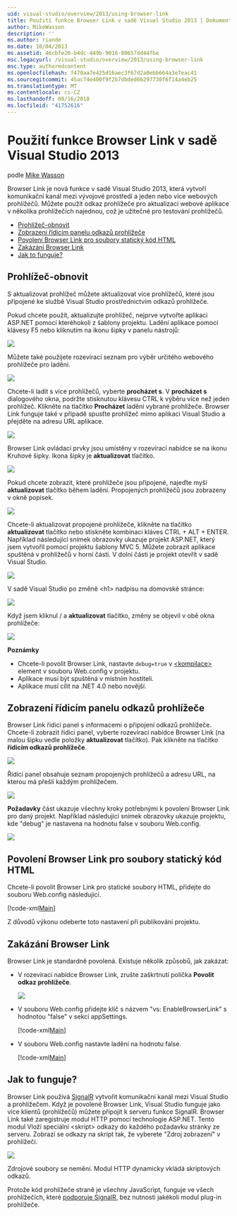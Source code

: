```yaml
---
uid: visual-studio/overview/2013/using-browser-link
title: Použití funkce Browser Link v sadě Visual Studio 2013 | Dokumentace Microsoftu
author: MikeWasson
description: ''
ms.author: riande
ms.date: 10/04/2013
ms.assetid: 46cbfe20-b4dc-449b-9016-80657dd44fbe
msc.legacyurl: /visual-studio/overview/2013/using-browser-link
msc.type: authoredcontent
ms.openlocfilehash: f470aa7e425d16aec3f67d2a0ebb664a3e7eac41
ms.sourcegitcommit: 45ac74e400f9f2b7dbded66297730f6f14a4eb25
ms.translationtype: MT
ms.contentlocale: cs-CZ
ms.lasthandoff: 08/16/2018
ms.locfileid: "41752616"
---
```

<a name="using-browser-link-in-visual-studio-2013"></a>Použití funkce Browser Link v sadě Visual Studio 2013
====================
podle [Mike Wasson](https://github.com/MikeWasson)

Browser Link je nová funkce v sadě Visual Studio 2013, která vytvoří komunikační kanál mezi vývojové prostředí a jeden nebo více webových prohlížečů. Můžete použít odkaz prohlížeče pro aktualizaci webové aplikace v několika prohlížečích najednou, což je užitečné pro testování prohlížečů.

- [Prohlížeč-obnovit](#browser-refresh)
- [Zobrazení řídicím panelu odkazů prohlížeče](#dashboard)
- [Povolení Browser Link pro soubory statický kód HTML](#static-html)
- [Zakázání Browser Link](#disabling)
- [Jak to funguje?](#how-it-works)

<a id="browser-refresh"></a>
## <a name="browser-refresh"></a>Prohlížeč-obnovit

S aktualizovat prohlížeč můžete aktualizovat více prohlížečů, které jsou připojené ke službě Visual Studio prostřednictvím odkazů prohlížeče.

Pokud chcete použít, aktualizujte prohlížeč, nejprve vytvořte aplikaci ASP.NET pomocí kteréhokoli z šablony projektu. Ladění aplikace pomocí klávesy F5 nebo kliknutím na ikonu šipky v panelu nástrojů:

![](using-browser-link/_static/image1.png)

Můžete také použijete rozevírací seznam pro výběr určitého webového prohlížeče pro ladění.

![](using-browser-link/_static/image2.png)

Chcete-li ladit s více prohlížečů, vyberte **procházet s**. V **procházet s** dialogového okna, podržte stisknutou klávesu CTRL k výběru více než jeden prohlížeč. Klikněte na tlačítko **Procházet** ladění vybrané prohlížeče. Browser Link funguje také v případě spusťte prohlížeč mimo aplikaci Visual Studio a přejděte na adresu URL aplikace.

![](using-browser-link/_static/image3.png)

Browser Link ovládací prvky jsou umístěny v rozevírací nabídce se na ikonu Kruhové šipky. Ikona šipky je **aktualizovat** tlačítko.

![](using-browser-link/_static/image4.png)

Pokud chcete zobrazit, které prohlížeče jsou připojené, najeďte myší **aktualizovat** tlačítko během ladění. Propojených prohlížečů jsou zobrazeny v okně popisek.

![](using-browser-link/_static/image5.png)

Chcete-li aktualizovat propojené prohlížeče, klikněte na tlačítko **aktualizovat** tlačítko nebo stiskněte kombinaci kláves CTRL + ALT + ENTER. Například následující snímek obrazovky ukazuje projekt ASP.NET, který jsem vytvořil pomocí projektu šablony MVC 5. Můžete zobrazit aplikace spuštěná v prohlížečů v horní části. V dolní části je projekt otevřít v sadě Visual Studio.

![](using-browser-link/_static/image6.png)

V sadě Visual Studio po změně &lt;h1&gt; nadpisu na domovské stránce:

![](using-browser-link/_static/image7.png)

Když jsem kliknul / a **aktualizovat** tlačítko, změny se objevil v obě okna prohlížeče:

![](using-browser-link/_static/image8.png)

**Poznámky**

- Chcete-li povolit Browser Link, nastavte `debug=true` v [ &lt;kompilace&gt; ](https://msdn.microsoft.com/library/s10awwz0(v=vs.85).aspx) element v souboru Web.config v projektu.
- Aplikace musí být spuštěná v místním hostiteli.
- Aplikace musí cílit na .NET 4.0 nebo novější.

<a id="dashboard"></a>
## <a name="viewing-the-browser-link-dashboard"></a>Zobrazení řídicím panelu odkazů prohlížeče

Browser Link řídicí panel s informacemi o připojení odkazů prohlížeče. Chcete-li zobrazit řídicí panel, vyberte rozevírací nabídce Browser Link (na malou šipku vedle položky **aktualizovat** tlačítko). Pak klikněte na tlačítko **řídicím odkazů prohlížeče**.

![](using-browser-link/_static/image9.png)

Řídicí panel obsahuje seznam propojených prohlížečů a adresu URL, na kterou má přešli každým prohlížečem.

![](using-browser-link/_static/image10.png)

**Požadavky** část ukazuje všechny kroky potřebnými k povolení Browser Link pro daný projekt. Například následující snímek obrazovky ukazuje projektu, kde "debug" je nastavena na hodnotu false v souboru Web.config.

![](using-browser-link/_static/image11.png)

<a id="static-html"></a>
## <a name="enabling-browser-link-for-static-html-files"></a>Povolení Browser Link pro soubory statický kód HTML

Chcete-li povolit Browser Link pro statické soubory HTML, přidejte do souboru Web.config následující.

[!code-xml[Main](using-browser-link/samples/sample1.xml)]

Z důvodů výkonu odeberte toto nastavení při publikování projektu.

<a id="disabling"></a>
## <a name="disabling-browser-link"></a>Zakázání Browser Link

Browser Link je standardně povolená. Existuje několik způsobů, jak zakázat:

- V rozevírací nabídce Browser Link, zrušte zaškrtnutí políčka **Povolit odkaz prohlížeče**. 

    ![](using-browser-link/_static/image12.png)
- V souboru Web.config přidejte klíč s názvem "vs: EnableBrowserLink" s hodnotou "false" v sekci appSettings. 

    [!code-xml[Main](using-browser-link/samples/sample2.xml)]
- V souboru Web.config nastavte ladění na hodnotu false. 

    [!code-xml[Main](using-browser-link/samples/sample3.xml)]

<a id="how-it-works"></a>
## <a name="how-does-it-work"></a>Jak to funguje?

Browser Link používá [SignalR](../../../signalr/index.md) vytvořit komunikační kanál mezi Visual Studio a prohlížečem. Když je povolené Browser Link, Visual Studio funguje jako více klientů (prohlížečů) můžete připojit k serveru funkce SignalR. Browser Link také zaregistruje modul HTTP pomocí technologie ASP.NET. Tento modul Vloží speciální &lt;skript&gt; odkazy do každého požadavku stránky ze serveru. Zobrazí se odkazy na skript tak, že vyberete "Zdroj zobrazení" v prohlížeči.

![](using-browser-link/_static/image13.png)

Zdrojové soubory se nemění. Modul HTTP dynamicky vkládá skriptových odkazů.

Protože kód prohlížeče straně je všechny JavaScript, funguje ve všech prohlížečích, které [podporuje SignalR](../../../signalr/overview/getting-started/supported-platforms.md), bez nutnosti jakékoli modul plug-in prohlížeče.
